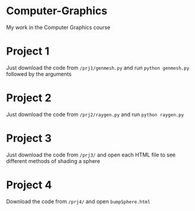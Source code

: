 # Computer-Graphics
My work in the Computer Graphics course
# Project 1
Just download the code from `/prj1/genmesh.py` and run `python genmesh.py` followed by the arguments
# Project 2
Just download the code from `/prj2/raygen.py` and run `python raygen.py`
# Project 3
Just download the code from `/prj3/` and open each HTML file to see different methods of shading a sphere
# Project 4
Download the code from `/prj4/` and open `bumpSphere.html`
